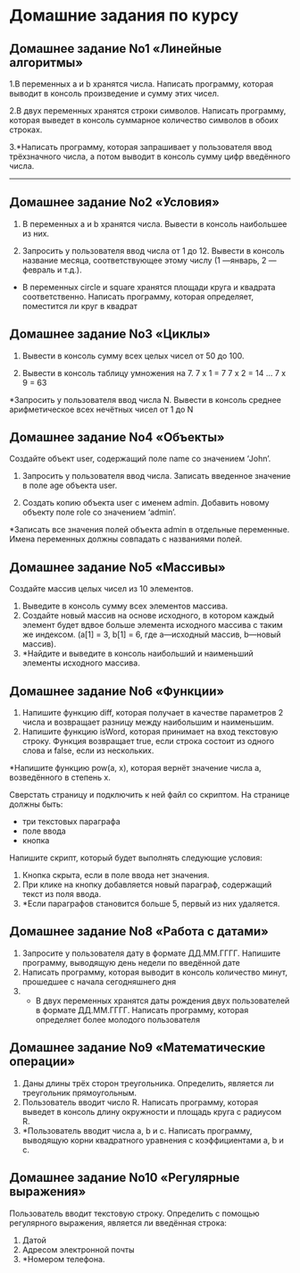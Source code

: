 # Домашние задания по курсу

## Домашнее задание No1 «Линейные алгоритмы»

1.В переменных a и b хранятся числа. Написать программу, которая выводит в консоль произведение и сумму этих чисел.

2.В двух переменных хранятся строки символов. Написать программу, которая выведет в консоль суммарное количество символов в обоих строках.

3.\*Написать программу, которая запрашивает у пользователя ввод трёхзначного числа, а потом выводит в консоль сумму цифр введённого числа.

---

## Домашнее задание No2 «Условия»

1. В переменных a и b хранятся числа. Вывести в консоль наибольшее из них.

2. Запросить у пользователя ввод числа от 1 до 12. Вывести в консоль название месяца, соответствующее этому числу (1 —январь, 2 —февраль и т.д.).

- В переменных circle и square хранятся площади круга и квадрата соответственно. Написать программу, которая определяет, поместится ли круг в квадрат

## Домашнее задание No3 «Циклы»

1. Вывести в консоль сумму всех целых чисел от 50 до 100.

2. Вывести в консоль таблицу умножения на 7.
   7 x 1 = 7
   7 x 2 = 14
   ...
   7 x 9 = 63

\*Запросить у пользователя ввод числа N. Вывести в консоль среднее арифметическое всех нечётных чисел от 1 до N

## Домашнее задание No4 «Объекты»

Создайте объект user, содержащий поле name со значением ‘John’.

1. Запросить у пользователя ввод числа. Записать введенное значение в поле age объекта user.

2. Создать копию объекта user с именем admin. Добавить новому объекту поле role со значением ‘admin’.

\*Записать все значения полей объекта admin в отдельные переменные. Имена переменных должны совпадать с названиями полей.

## Домашнее задание No5 «Массивы»

Создайте массив целых чисел из 10 элементов.

1. Выведите в консоль сумму всех элементов массива.
2. Создайте новый массив на основе исходного, в котором каждый элемент будет вдвое больше
   элемента исходного массива с таким же индексом. (a[1] = 3, b[1] = 6, где a—исходный массив, b—новый массив).
3. \*Найдите и выведите в консоль наибольший и наименьший элементы исходного массива.

## Домашнее задание No6 «Функции»

1. Напишите функцию diff, которая получает в качестве параметров 2 числа и
   возвращает разницу между наибольшим и наименьшим.
2. Напишите функцию isWord, которая принимает на вход текстовую строку.
   Функция возвращает true, если строка состоит из одного слова и false, если из нескольких.

\*Напишите функцию pow(a, x), которая вернёт значение числа a, возведённого в степень x.

Сверстать страницу и подключить к ней файл со скриптом. На странице должны быть:

- три текстовых параграфа
- поле ввода
- кнопка

Напишите скрипт, который будет выполнять следующие условия:

1. Кнопка скрыта, если в поле ввода нет значения.
2. При клике на кнопку добавляется новый параграф, содержащий текст из поля ввода.
3. \*Если параграфов становится больше 5, первый из них удаляется.

## Домашнее задание No8 «Работа с датами»

1. Запросите у пользователя дату в формате ДД.ММ.ГГГГ. Напишите программу, выводящую день недели по введённой дате
2. Написать программу, которая выводит в консоль количество минут, прошедшее с начала сегодняшнего дня
3. - В двух переменных хранятся даты рождения двух пользователей в формате ДД.ММ.ГГГГ. Написать программу, которая определяет более молодого пользователя

## Домашнее задание No9 «Математические операции»

1. Даны длины трёх сторон треугольника. Определить, является ли треугольник прямоугольным.
2. Пользователь вводит число R. Написать программу, которая выведет в консоль длину окружности и площадь круга с радиусом R.
3. \*Пользователь вводит числа a, b и c. Написать программу, выводящую корни квадратного уравнения с коэффициентами a, b и c.

## Домашнее задание No10 «Регулярные выражения»

Пользователь вводит текстовую строку. Определить с помощью регулярного выражения,
является ли введённая строка:

1. Датой
2. Адресом электронной почты
3. \*Номером телефона.
